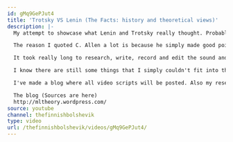 ```yaml
---
id: gMq9GePJut4
title: 'Trotsky VS Lenin (The Facts: history and theoretical views)'
description: |-
  My attempt to showcase what Lenin and Trotsky really thought. Probably went a little overboard with the quotations but I figured that if I didn't then people would accuse me of taking them out of context.

  The reason I quoted C. Allen a lot is because he simply made good points with, had actual sources and numbers etc. and it was relevant to the issue.

  It took really long to research, write, record and edit the sound and video(the sound and video are still kinda shit) but I think I managed to make my point pretty clear.

  I know there are still some things that I simply couldn't fit into this video and will have to cover later. Expect a video specifically devoted to the Permanent Revolution "theory".

  I've made a blog where all video scripts will be posted. Also my research notes, useful quotations, statistics and things like that will be there so if you need material like feel free to check it out. I collect that kind of stuff on my computer anyway so I might as well share it.

  The blog (Sources are here)
  http://mltheory.wordpress.com/
source: youtube
channel: thefinnishbolshevik
type: video
url: /thefinnishbolshevik/videos/gMq9GePJut4/
---
```

